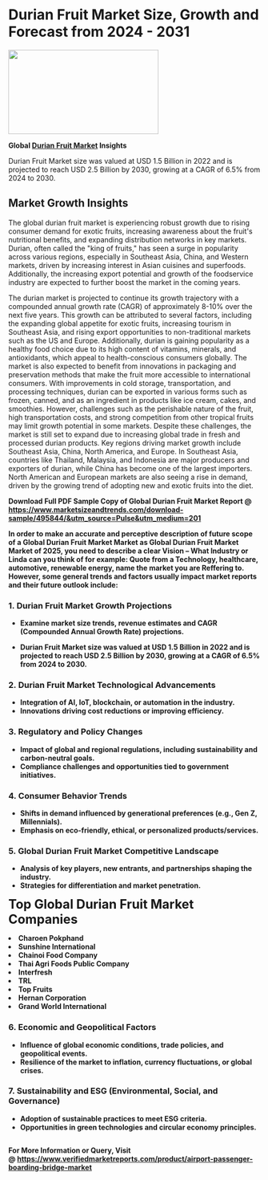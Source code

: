 <H1>Durian Fruit Market Size, Growth and Forecast from 2024 - 2031</H1><img class="aligncenter size-medium wp-image-584254" src="https://thirdeyenews.in/wp-content/uploads/2024/09/Global-Market-Research-300x168.jpeg" alt="" width="300" height="168" /><p><strong>Global&nbsp;<a href="https://www.marketsizeandtrends.com/download-sample/495844/&amp;utm_source=Pulse&amp;utm_medium=201">Durian Fruit Market</a> Insights</strong></p><p>Durian Fruit Market size was valued at USD 1.5 Billion in 2022 and is projected to reach USD 2.5 Billion by 2030, growing at a CAGR of 6.5% from 2024 to 2030.</p><p><h2>Market Growth Insights</h2> <p>The global durian fruit market is experiencing robust growth due to rising consumer demand for exotic fruits, increasing awareness about the fruit's nutritional benefits, and expanding distribution networks in key markets. Durian, often called the "king of fruits," has seen a surge in popularity across various regions, especially in Southeast Asia, China, and Western markets, driven by increasing interest in Asian cuisines and superfoods. Additionally, the increasing export potential and growth of the foodservice industry are expected to further boost the market in the coming years.</p> <p><strong></strong></p> <p>The durian market is projected to continue its growth trajectory with a compounded annual growth rate (CAGR) of approximately 8-10% over the next five years. This growth can be attributed to several factors, including the expanding global appetite for exotic fruits, increasing tourism in Southeast Asia, and rising export opportunities to non-traditional markets such as the US and Europe. Additionally, durian is gaining popularity as a healthy food choice due to its high content of vitamins, minerals, and antioxidants, which appeal to health-conscious consumers globally. The market is also expected to benefit from innovations in packaging and preservation methods that make the fruit more accessible to international consumers. With improvements in cold storage, transportation, and processing techniques, durian can be exported in various forms such as frozen, canned, and as an ingredient in products like ice cream, cakes, and smoothies. However, challenges such as the perishable nature of the fruit, high transportation costs, and strong competition from other tropical fruits may limit growth potential in some markets. Despite these challenges, the market is still set to expand due to increasing global trade in fresh and processed durian products. Key regions driving market growth include Southeast Asia, China, North America, and Europe. In Southeast Asia, countries like Thailand, Malaysia, and Indonesia are major producers and exporters of durian, while China has become one of the largest importers. North American and European markets are also seeing a rise in demand, driven by the growing trend of adopting new and exotic fruits into the diet.</p> <p><strong></p><p><span class=""><strong>Download Full PDF Sample Copy of Global Durian Fruit Market Report</strong> @ <a href="https://www.marketsizeandtrends.com/download-sample/495844/&amp;utm_source=Pulse&amp;utm_medium=201" target="_blank">https://www.marketsizeandtrends.com/download-sample/495844/&amp;utm_source=Pulse&amp;utm_medium=201</a></span></p><p>In order to make an accurate and perceptive description of future scope of a Global&nbsp;Durian Fruit Market Market as Global&nbsp;Durian Fruit Market Market of 2025, you need to describe a clear Vision &ndash; What Industry or Linda can you think of for example: Quote from a Technology, healthcare, automotive, renewable energy, name the market you are Reffering to. However, some general trends and factors usually impact market reports and their future outlook include:</p><h3>1.&nbsp;<strong>Durian Fruit Market Growth Projections</strong></h3><ul><li>Examine market size trends, revenue estimates and CAGR (Compounded Annual Growth Rate) projections.</li><li><p>Durian Fruit Market size was valued at USD 1.5 Billion in 2022 and is projected to reach USD 2.5 Billion by 2030, growing at a CAGR of 6.5% from 2024 to 2030.</p></li></ul><h3>2.&nbsp;<strong>Durian Fruit Market Technological Advancements</strong></h3><ul><li>Integration of AI, IoT, blockchain, or automation in the industry.</li><li>Innovations driving cost reductions or improving efficiency.</li></ul><h3>3.&nbsp;<strong>Regulatory and Policy Changes</strong></h3><ul><li>Impact of global and regional regulations, including sustainability and carbon-neutral goals.</li><li>Compliance challenges and opportunities tied to government initiatives.</li></ul><h3>4.&nbsp;<strong>Consumer Behavior Trends</strong></h3><ul><li>Shifts in demand influenced by generational preferences (e.g., Gen Z, Millennials).</li><li>Emphasis on eco-friendly, ethical, or personalized products/services.</li></ul><h3>5.&nbsp;<strong>Global Durian Fruit Market Competitive Landscape</strong></h3><ul><li>Analysis of key players, new entrants, and partnerships shaping the industry.</li><li>Strategies for differentiation and market penetration.</li></ul><p data-pm-slice="1 1 []"><span style="color: inherit; font-family: inherit; font-size: 25px;">Top Global Durian Fruit Market Companies</span></p><div class="" data-test-id=""><p><li>Charoen Pokphand</li><li> Sunshine International</li><li> Chainoi Food Company</li><li> Thai Agri Foods Public Company</li><li> Interfresh</li><li> TRL</li><li> Top Fruits</li><li> Hernan Corporation</li><li> Grand World International</li></p></div><h3>6.&nbsp;<strong>Economic and Geopolitical Factors</strong></h3><ul><li>Influence of global economic conditions, trade policies, and geopolitical events.</li><li>Resilience of the market to inflation, currency fluctuations, or global crises.</li></ul><h3>7.&nbsp;<strong>Sustainability and ESG (Environmental, Social, and Governance)</strong></h3><ul><li>Adoption of sustainable practices to meet ESG criteria.</li><li>Opportunities in green technologies and circular economy principles.</li></ul><h2><strong style="font-size: 14px;">For More Information or Query, Visit @&nbsp;</strong><a style="background-color: #ffffff; font-size: 14px;" href="https://www.marketsizeandtrends.com/report/durian-fruit-market/" target="_blank">https://www.verifiedmarketreports.com/product/airport-passenger-boarding-bridge-market</a></h2>
